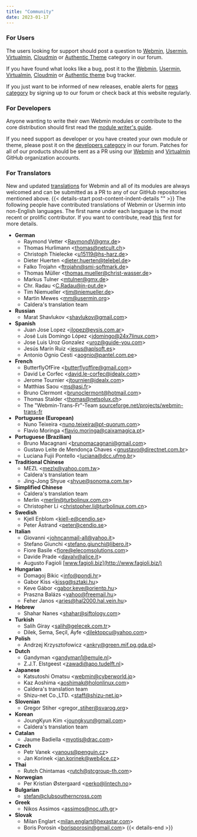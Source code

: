 ```yaml
---
title: "Community"
date: 2023-01-17
---
```

### For Users

The users looking for support should post a question to [Webmin](https://forum.virtualmin.com/c/webmin/12), [Usermin](https://forum.virtualmin.com/c/usermin/10), [Virtualmin](https://forum.virtualmin.com/c/virtualmin/11), [Cloudmin](https://forum.virtualmin.com/c/cloudmin/7) or [Authentic Theme](https://forum.virtualmin.com/c/authentic-theme/19) category in our forum.

If you have found what looks like a bug, post it to the [Webmin](https://github.com/webmin/webmin/issues), [Usermin](https://github.com/webmin/usermin/issues), [Virtualmin](https://github.com/virtualmin/virtualmin-gpl/issues), [Cloudmin](https://github.com/virtualmin/cloudmin-gpl/issues) or [Authentic theme](https://github.com/webmin/authentic-theme/issues) bug tracker.

If you just want to be informed of new releases, enable alerts for [news category](https://forum.virtualmin.com/c/news/5) by signing up to our forum or check back at this website regularly.

### For Developers

Anyone wanting to write their own Webmin modules or contribute to the core distribution should first read the [module writer's guide](http://doxfer.webmin.com/Webmin/Module_Development).

If you need support as developer or you have created your own module or theme, please post it on the [developers category](https://forum.virtualmin.com/c/developers/16) in our forum. Patches for all of our products should be sent as a PR using our [Webmin](https://github.com/webmin) and [Virtualmin](https://github.com/virtualmin) GitHub organization accounts.

### For Translators

New and updated [translations](/about/#supported-languages) for Webmin and all of its modules are always welcomed and can be submitted as a PR to any of our GitHub repositories mentioned above.
{{< details-start post-content-indent-details "<i class='wm wm-users'></i>"  >}}
The following people have contributed translations of Webmin or Usermin into non-English languages. The first name under each language is the most recent or prolific contributor. If you want to contribute, read [this](/about/#supported-languages) first for more details.

* **German**
  * Raymond Vetter &lt;RaymondV@gmx.de&gt;
  * Thomas Hurlimann &lt;thomas@netcult.ch&gt;
  * Christoph Thielecke &lt;u15119@hs-harz.de&gt;
  * Dieter Huerten &lt;dieter.huerten@telebel.de&gt;
  * Falko Trojahn &lt;ftrojahn@smi-softmark.de&gt;
  * Thomas Müller &lt;thomas.mueller@christ-wasser.de&gt;
  * Markus Tulner &lt;mtulner@gmx.de&gt;
  * Chr. Radau &lt;C.Radau@in-put.de&gt;
  * Tim Niemueller &lt;tim@niemueller.de&gt;
  * Martin Mewes &lt;mm@usermin.org&gt;
  * Caldera's translation team
* **Russian**
  * Marat Shavlukov &lt;shavlukov@gmail.com&gt;
* **Spanish**
  * Juan Jose Lopez &lt;jlopez@evsis.com.ar&gt;
  * José Luis Domingo López &lt;jdomingo@24x7linux.com&gt;
  * Jose Luis Uroz Gonzalez &lt;uroz@guide-you.com&gt;
  * Jesús Marín Ruiz &lt;jesus@aplsoft.es&gt;
  * Antonio Ognio Cesti &lt;aognio@pantel.com.pe&gt;
* **French**
  * ButterflyOfFire &lt;butterflyoffire@gmail.com&gt;
  * David Le Corfec &lt;david.le-corfec@idealx.com&gt;
  * Jerome Tournier &lt;jtournier@idealx.com&gt;
  * Matthias Saou &lt;ms@asi.fr&gt;
  * Bruno Clermont &lt;brunoclermont@hotmail.com&gt;
  * Thomas Stalder &lt;thomas@netsolux.ch&gt;
  * The "Webmin-Trans-Fr"-Team [sourceforge.net/projects/webmin-trans-fr](http://sourceforge.net/projects/webmin-trans-fr)
* **Portuguese (European)**
  * Nuno Teixeira &lt;nuno.teixeira@pt-quorum.com&gt;
  * Flavio Moringa &lt;flavio.moringa@caixamagica.pt&gt;
* **Portuguese (Brazilian)**
  * Bruno Macagnani &lt;brunomacagnani@gmail.com&gt;
  * Gustavo Leite de Mendonça Chaves &lt;gnustavo@directnet.com.br&gt;
  * Luciana Fujii Pontello &lt;luciana@dcc.ufmg.br&gt;
* **Traditional Chinese**
  * MEZL &lt;mezlx@yahoo.com.tw&gt;
  * Caldera's translation team
  * Jing-Jong Shyue &lt;shyue@sonoma.com.tw&gt;
* **Simplified Chinese**
  * Caldera's translation team
  * Merlin &lt;merlin@turbolinux.com.cn&gt;
  * Christopher Li &lt;christopher.li@turbolinux.com.cn&gt;
* **Swedish**
  * Kjell Enblom &lt;kjell-e@cendio.se&gt;
  * Peter Åstrand &lt;peter@cendio.se&gt;
* **Italian**
  * Giovanni &lt;johncanmail-all@yahoo.it&gt;
  * Stefano Giunchi &lt;stefano.giunchi@libero.it&gt;
  * Fiore Basile &lt;fiore@elecomsolutions.com&gt;
  * Davide Prade &lt;davalv@alice.it&gt;
  * Augusto Fagioli [www.fagioli.biz](http://www.fagioli.biz/)
* **Hungarian**
  * Domagoj Bikic &lt;info@pondi.hr&gt;
  * Gabor Kiss &lt;kissg@sztaki.hu&gt;
  * Keve Gábor &lt;gabor.keve@orientp.hu&gt;
  * Praszna Balázs &lt;yahoo@freemail.hu&gt;
  * Feher Janos &lt;aries@hal2000.hal.vein.hu&gt;
* **Hebrew**
  * Shahar Nanes &lt;shahar@siftology.com&gt;
* **Turkish**
  * Salih Giray &lt;salih@gelecek.com.tr&gt;
  * Dilek, Sema, Seçil, Ayfe &lt;dilektopcu@yahoo.com&gt;
* **Polish**
  * Andrzej Krzysztofowicz &lt;ankry@green.mif.pg.gda.pl&gt;
* **Dutch**
  * Gandyman &lt;gandyman1@emule.nl&gt;
  * Z.J.T. Elstgeest &lt;zawadi@apo.tudelft.nl&gt;
* **Japanese**
  * Katsutoshi Omatsu &lt;webmin@cyberworld.jp&gt;
  * Kaz Aoshima &lt;aoshimak@holonlinux.com&gt;
  * Caldera's translation team
  * Shizu-net Co.,LTD. &lt;staff@shizu-net.jp&gt;
* **Slovenian**
  * Gregor Stiher &lt;gregor\_stiher@svarog.org&gt;
* **Korean**
  * JoungKyun Kim &lt;joungkyun@gmail.com&gt;
  * Caldera's translation team
* **Catalan**
  * Jaume Badiella &lt;myotis@drac.com&gt;
* **Czech**
  * Petr Vanek &lt;vanous@penguin.cz&gt;
  * Jan Korinek &lt;jan.korinek@web4ce.cz&gt;
* **Thai**
  * Rutch Chintamas &lt;rutch@stcgroup-th.com&gt;
* **Norwegian**
  * Per Kristian Østergaard &lt;perko@lintech.no&gt;
* **Bulgarian**
  * stefan@clubsoutherncross.com
* **Greek**
  * Nikos Assimos &lt;assimos@noc.uth.gr&gt;
* **Slovak**
  * Milan Englart &lt;milan.englart@hexastar.com&gt;
  * Boris Porosin &lt;borisporosin@gmail.com&gt;
{{< details-end >}}